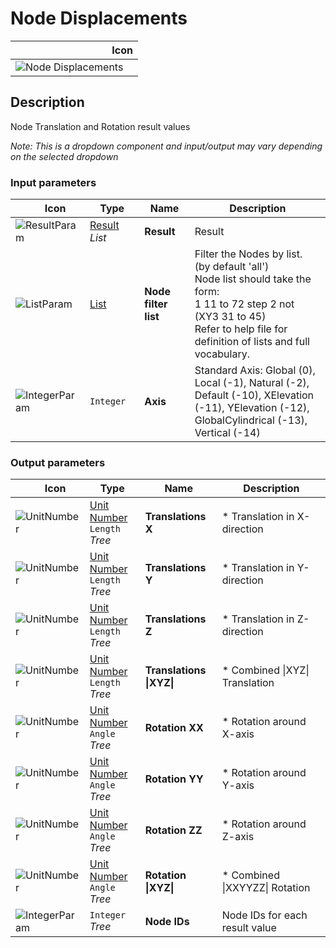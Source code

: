 # Node Displacements
<!--- This file has been auto-generated, do not change it manually! Edit the generator here: https://github.com/arup-group/GSA-Grasshopper/tree/main/DocsGeneration --->

|<img width="150"/> Icon |
| ----------- |
|![Node Displacements](./images/NodeDisplacements.png) |

## Description

Node Translation and Rotation result values

_Note: This is a dropdown component and input/output may vary depending on the selected dropdown_

### Input parameters

|<img width="20"/> Icon |<img width="200"/> Type |<img width="200"/> Name |<img width="1000"/> Description |
| ----------- | ----------- | ----------- | ----------- |
|![ResultParam](./images/ResultParam.png) |[Result](gsagh-result-parameter.md) _List_ |**Result** |Result |
|![ListParam](./images/ListParam.png) |[List](gsagh-list-parameter.md) |**Node filter list** |Filter the Nodes by list. (by default 'all')<br />Node list should take the form:<br /> 1 11 to 72 step 2 not (XY3 31 to 45)<br />Refer to help file for definition of lists and full vocabulary. |
|![IntegerParam](./images/IntegerParam.png) |`Integer` |**Axis** |Standard Axis: Global (0), Local (-1), Natural (-2), Default (-10), XElevation (-11), YElevation (-12), GlobalCylindrical (-13), Vertical (-14) |

### Output parameters

|<img width="20"/> Icon |<img width="200"/> Type |<img width="200"/> Name |<img width="1000"/> Description |
| ----------- | ----------- | ----------- | ----------- |
|![UnitNumber](./images/UnitParam.png) |[Unit Number](gsagh-unitnumber-parameter.md)  ` Length ` _Tree_ |**Translations X** |* Translation in X-direction |
|![UnitNumber](./images/UnitParam.png) |[Unit Number](gsagh-unitnumber-parameter.md)  ` Length ` _Tree_ |**Translations Y** |* Translation in Y-direction |
|![UnitNumber](./images/UnitParam.png) |[Unit Number](gsagh-unitnumber-parameter.md)  ` Length ` _Tree_ |**Translations Z** |* Translation in Z-direction |
|![UnitNumber](./images/UnitParam.png) |[Unit Number](gsagh-unitnumber-parameter.md)  ` Length ` _Tree_ |**Translations &#124;XYZ&#124;** |* Combined &#124;XYZ&#124; Translation |
|![UnitNumber](./images/UnitParam.png) |[Unit Number](gsagh-unitnumber-parameter.md)  ` Angle ` _Tree_ |**Rotation XX** |* Rotation around X-axis |
|![UnitNumber](./images/UnitParam.png) |[Unit Number](gsagh-unitnumber-parameter.md)  ` Angle ` _Tree_ |**Rotation YY** |* Rotation around Y-axis |
|![UnitNumber](./images/UnitParam.png) |[Unit Number](gsagh-unitnumber-parameter.md)  ` Angle ` _Tree_ |**Rotation ZZ** |* Rotation around Z-axis |
|![UnitNumber](./images/UnitParam.png) |[Unit Number](gsagh-unitnumber-parameter.md)  ` Angle ` _Tree_ |**Rotation &#124;XYZ&#124;** |* Combined &#124;XXYYZZ&#124; Rotation |
|![IntegerParam](./images/IntegerParam.png) |`Integer` _Tree_ |**Node IDs** |Node IDs for each result value |


